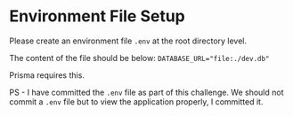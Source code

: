 # Environment File Setup

Please create an environment file `.env` at the root directory level. 

The content of the file should be below:
`DATABASE_URL="file:./dev.db"`

Prisma requires this.

PS - I have committed the `.env` file as part of this challenge. We should not commit a `.env` file but to view the application properly, I committed it.
